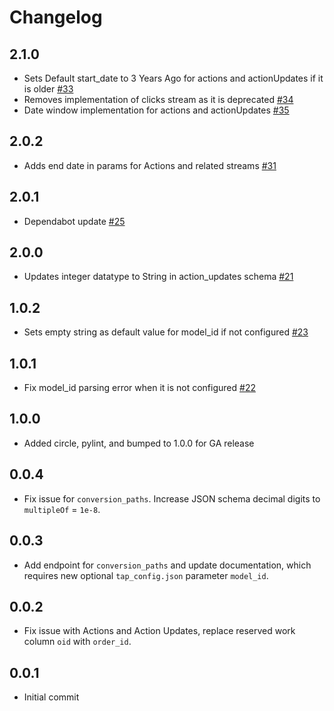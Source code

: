 # Changelog

## 2.1.0
  * Sets Default start_date to 3 Years Ago for actions and actionUpdates if it is older [#33](https://github.com/singer-io/tap-impact/pull/33)
  * Removes implementation of clicks stream as it is deprecated [#34](https://github.com/singer-io/tap-impact/pull/34)
  * Date window implementation for actions and actionUpdates [#35](https://github.com/singer-io/tap-impact/pull/35)

## 2.0.2
  * Adds end date in params for Actions and related streams [#31](https://github.com/singer-io/tap-impact/pull/31)

## 2.0.1
  * Dependabot update [#25](https://github.com/singer-io/tap-impact/pull/25)

## 2.0.0
  * Updates integer datatype to String in action_updates schema [#21](hhttps://github.com/singer-io/tap-impact/pull/21)

## 1.0.2
  * Sets empty string as default value for model_id if not configured [#23](https://github.com/singer-io/tap-impact/pull/23)

## 1.0.1
  * Fix model_id parsing error when it is not configured [#22](https://github.com/singer-io/tap-impact/pull/22)

## 1.0.0
  * Added circle, pylint, and bumped to 1.0.0 for GA release

## 0.0.4
  * Fix issue for `conversion_paths`. Increase JSON schema decimal digits to `multipleOf` = `1e-8`.

## 0.0.3
  * Add endpoint for `conversion_paths` and update documentation, which requires new optional `tap_config.json` parameter `model_id`.

## 0.0.2
  * Fix issue with Actions and Action Updates, replace reserved work column `oid` with `order_id`.

## 0.0.1
  * Initial commit